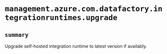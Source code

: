 # `management.azure.com.datafactory.integrationruntimes.upgrade`

## `summary`
Upgrade self-hosted integration runtime to latest version if availably.


